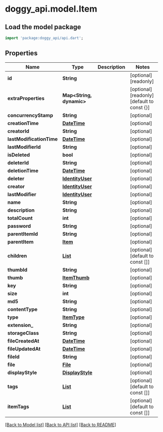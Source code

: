 # doggy_api.model.Item

## Load the model package
```dart
import 'package:doggy_api/api.dart';
```

## Properties
Name | Type | Description | Notes
------------ | ------------- | ------------- | -------------
**id** | **String** |  | [optional] [readonly] 
**extraProperties** | **Map<String, dynamic>** |  | [optional] [readonly] [default to const {}]
**concurrencyStamp** | **String** |  | [optional] 
**creationTime** | [**DateTime**](DateTime.md) |  | [optional] 
**creatorId** | **String** |  | [optional] 
**lastModificationTime** | [**DateTime**](DateTime.md) |  | [optional] 
**lastModifierId** | **String** |  | [optional] 
**isDeleted** | **bool** |  | [optional] 
**deleterId** | **String** |  | [optional] 
**deletionTime** | [**DateTime**](DateTime.md) |  | [optional] 
**deleter** | [**IdentityUser**](IdentityUser.md) |  | [optional] 
**creator** | [**IdentityUser**](IdentityUser.md) |  | [optional] 
**lastModifier** | [**IdentityUser**](IdentityUser.md) |  | [optional] 
**name** | **String** |  | [optional] 
**description** | **String** |  | [optional] 
**totalCount** | **int** |  | [optional] 
**password** | **String** |  | [optional] 
**parentItemId** | **String** |  | [optional] 
**parentItem** | [**Item**](Item.md) |  | [optional] 
**children** | [**List<Item>**](Item.md) |  | [optional] [default to const []]
**thumbId** | **String** |  | [optional] 
**thumb** | [**ItemThumb**](ItemThumb.md) |  | [optional] 
**key** | **String** |  | [optional] 
**size** | **int** |  | [optional] 
**md5** | **String** |  | [optional] 
**contentType** | **String** |  | [optional] 
**type** | [**ItemType**](ItemType.md) |  | [optional] 
**extension_** | **String** |  | [optional] 
**storageClass** | **String** |  | [optional] 
**fileCreatedAt** | [**DateTime**](DateTime.md) |  | [optional] 
**fileUpdatedAt** | [**DateTime**](DateTime.md) |  | [optional] 
**fileId** | **String** |  | [optional] 
**file** | [**File**](File.md) |  | [optional] 
**displayStyle** | [**DisplayStyle**](DisplayStyle.md) |  | [optional] 
**tags** | [**List<Tag>**](Tag.md) |  | [optional] [default to const []]
**itemTags** | [**List<ItemTag>**](ItemTag.md) |  | [optional] [default to const []]

[[Back to Model list]](../README.md#documentation-for-models) [[Back to API list]](../README.md#documentation-for-api-endpoints) [[Back to README]](../README.md)


